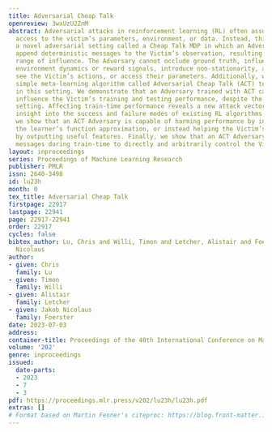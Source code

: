 ```yaml
---
title: Adversarial Cheap Talk
openreview: 3wxUzU2ZnM
abstract: Adversarial attacks in reinforcement learning (RL) often assume highly-privileged
  access to the victim’s parameters, environment, or data. Instead, this paper proposes
  a novel adversarial setting called a Cheap Talk MDP in which an Adversary can merely
  append deterministic messages to the Victim’s observation, resulting in a minimal
  range of influence. The Adversary cannot occlude ground truth, influence underlying
  environment dynamics or reward signals, introduce non-stationarity, add stochasticity,
  see the Victim’s actions, or access their parameters. Additionally, we present a
  simple meta-learning algorithm called Adversarial Cheap Talk (ACT) to train Adversaries
  in this setting. We demonstrate that an Adversary trained with ACT can still significantly
  influence the Victim’s training and testing performance, despite the highly constrained
  setting. Affecting train-time performance reveals a new attack vector and provides
  insight into the success and failure modes of existing RL algorithms. More specifically,
  we show that an ACT Adversary is capable of harming performance by interfering with
  the learner’s function approximation, or instead helping the Victim’s performance
  by outputting useful features. Finally, we show that an ACT Adversary can manipulate
  messages during train-time to directly and arbitrarily control the Victim at test-time.
layout: inproceedings
series: Proceedings of Machine Learning Research
publisher: PMLR
issn: 2640-3498
id: lu23h
month: 0
tex_title: Adversarial Cheap Talk
firstpage: 22917
lastpage: 22941
page: 22917-22941
order: 22917
cycles: false
bibtex_author: Lu, Chris and Willi, Timon and Letcher, Alistair and Foerster, Jakob
  Nicolaus
author:
- given: Chris
  family: Lu
- given: Timon
  family: Willi
- given: Alistair
  family: Letcher
- given: Jakob Nicolaus
  family: Foerster
date: 2023-07-03
address: 
container-title: Proceedings of the 40th International Conference on Machine Learning
volume: '202'
genre: inproceedings
issued:
  date-parts:
  - 2023
  - 7
  - 3
pdf: https://proceedings.mlr.press/v202/lu23h/lu23h.pdf
extras: []
# Format based on Martin Fenner's citeproc: https://blog.front-matter.io/posts/citeproc-yaml-for-bibliographies/
---
```

